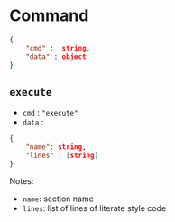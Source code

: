 Command
=======

```json
{
	"cmd" :  string,
	"data" : object
}
```

`execute`
---------

* `cmd` : `"execute"`
* `data` :

```json
{
	"name": string,
	"lines" : [string]
}
```

Notes:

* `name`: section name
* `lines`: list of lines of literate style code
